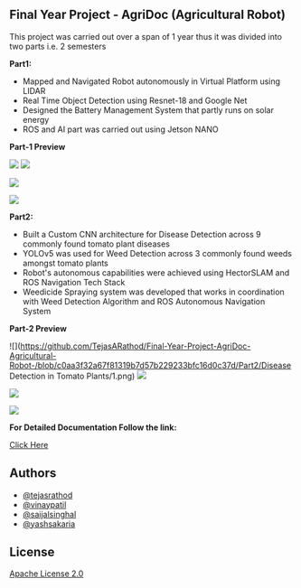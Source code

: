 
## Final Year Project - AgriDoc (Agricultural Robot)

This project was carried out over a span of 1 year thus it was divided into two parts i.e. 2 semesters

**Part1:**
- Mapped and Navigated Robot autonomously in Virtual Platform using LIDAR
- Real Time Object Detection using Resnet-18 and Google Net
- Designed the Battery Management System that partly runs on solar energy
- ROS and AI part was carried out using Jetson NANO

**Part-1 Preview**

![](https://github.com/TejasARathod/Final-Year-Project-AgriDoc-Agricultural-Robot-/blob/cb3d6df900a3bbcb3dbdaf7cfb59034b29bc1122/3.png)
![](https://github.com/TejasARathod/Final-Year-Project-AgriDoc-Agricultural-Robot-/blob/cb3d6df900a3bbcb3dbdaf7cfb59034b29bc1122/5.png)

![](https://github.com/TejasARathod/Final-Year-Project-AgriDoc-Agricultural-Robot-/blob/cb3d6df900a3bbcb3dbdaf7cfb59034b29bc1122/4.png)

![](https://github.com/TejasARathod/Final-Year-Project-AgriDoc-Agricultural-Robot-/blob/cb3d6df900a3bbcb3dbdaf7cfb59034b29bc1122/Part1/2.png)

**Part2:**
- Built a Custom CNN architecture for Disease Detection across 9 commonly found tomato plant diseases
- YOLOv5 was used for Weed Detection across 3 commonly found weeds amongst tomato plants
- Robot's autonomous capabilities were achieved using HectorSLAM and ROS Navigation Tech Stack
- Weedicide Spraying system was developed that works in coordination with Weed Detection Algorithm and ROS Autonomous Navigation System

**Part-2 Preview**

![](https://github.com/TejasARathod/Final-Year-Project-AgriDoc-Agricultural-Robot-/blob/c0aa3f32a67f81319b7d57b229233bfc16d0c37d/Part2/Disease Detection in Tomato Plants/1.png)
![](https://github.com/TejasARathod/Final-Year-Project-AgriDoc-Agricultural-Robot-/blob/10c4be02c0b32f066528703e8d1ec63eb10ff873/BN.jpg)

![](https://github.com/TejasARathod/Final-Year-Project-AgriDoc-Agricultural-Robot-/blob/cb3d6df900a3bbcb3dbdaf7cfb59034b29bc1122/4.png)

![](https://github.com/TejasARathod/Final-Year-Project-AgriDoc-Agricultural-Robot-/blob/cb3d6df900a3bbcb3dbdaf7cfb59034b29bc1122/Part1/2.png)

**For Detailed Documentation Follow the link:**

[Click Here](https://drive.google.com/drive/folders/1KlF9il-CKWtJe559HJ4c2z9ZQE2VETks?usp=sharing)

## Authors

- [@tejasrathod](https://www.linkedin.com/in/tejas-rathod-923187189/)
- [@vinaypatil](https://www.linkedin.com/in/patil-vinay/)
- [@saijalsinghal](https://www.linkedin.com/in/saijal-singhal-72897b1b5/)
- [@yashsakaria](https://www.linkedin.com/in/yashsakaria/)


## License

[Apache License 2.0](https://github.com/TejasARathod/Final-Year-Project-AgriDoc-Agricultural-Robot-/blob/ea826e4d1747ed8ff487fcc5d36ea152eb0ef9c1/LICENSE)



